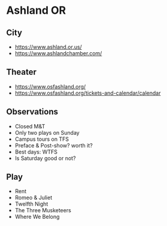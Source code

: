# Ashland OR

## City
* https://www.ashland.or.us/
* https://www.ashlandchamber.com/

## Theater

* https://www.osfashland.org/
* https://www.osfashland.org/tickets-and-calendar/calendar

## Observations

* Closed M&T
* Only two plays on Sunday
* Campus tours on TFS
* Preface & Post-show? worth it?
* Best days: WTFS
* Is Saturday good or not?

## Play

* Rent
* Romeo & Juliet
* Twelfth Night
* The Three Musketeers
* Where We Belong
